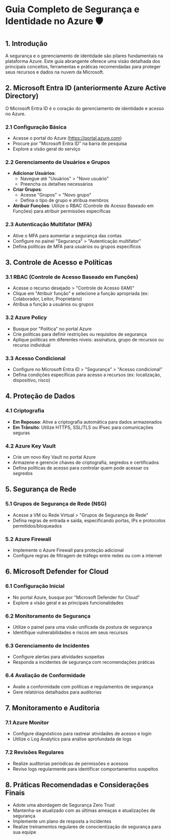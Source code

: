 # Guia Completo de Segurança e Identidade no Azure 🛡

## 1. Introdução 

A segurança e o gerenciamento de identidade são pilares fundamentais na plataforma Azure. Este guia abrangente oferece uma visão detalhada dos principais conceitos, ferramentas e práticas recomendadas para proteger seus recursos e dados na nuvem da Microsoft.

## 2. Microsoft Entra ID (anteriormente Azure Active Directory) 

O Microsoft Entra ID é o coração do gerenciamento de identidade e acesso no Azure.

### 2.1 Configuração Básica

- Acesse o portal do Azure (https://portal.azure.com)
- Procure por "Microsoft Entra ID" na barra de pesquisa
- Explore a visão geral do serviço

### 2.2 Gerenciamento de Usuários e Grupos

- **Adicionar Usuários**: 
  - Navegue até "Usuários" > "Novo usuário"
  - Preencha os detalhes necessários
- **Criar Grupos**: 
  - Acesse "Grupos" > "Novo grupo"
  - Defina o tipo de grupo e atribua membros
- **Atribuir Funções**: Utilize o RBAC (Controle de Acesso Baseado em Funções) para atribuir permissões específicas

### 2.3 Autenticação Multifator (MFA)

- Ative o MFA para aumentar a segurança das contas
- Configure no painel "Segurança" > "Autenticação multifator"
- Defina políticas de MFA para usuários ou grupos específicos

## 3. Controle de Acesso e Políticas 

### 3.1 RBAC (Controle de Acesso Baseado em Funções)

- Acesse o recurso desejado > "Controle de Acesso (IAM)"
- Clique em "Atribuir função" e selecione a função apropriada (ex: Colaborador, Leitor, Proprietário)
- Atribua a função a usuários ou grupos

### 3.2 Azure Policy

- Busque por "Política" no portal Azure
- Crie políticas para definir restrições ou requisitos de segurança
- Aplique políticas em diferentes níveis: assinatura, grupo de recursos ou recurso individual

### 3.3 Acesso Condicional

- Configure no Microsoft Entra ID > "Segurança" > "Acesso condicional"
- Defina condições específicas para acesso a recursos (ex: localização, dispositivo, risco)

## 4. Proteção de Dados 

### 4.1 Criptografia

- **Em Repouso**: Ative a criptografia automática para dados armazenados
- **Em Trânsito**: Utilize HTTPS, SSL/TLS ou IPsec para comunicações seguras

### 4.2 Azure Key Vault

- Crie um novo Key Vault no portal Azure
- Armazene e gerencie chaves de criptografia, segredos e certificados
- Defina políticas de acesso para controlar quem pode acessar os segredos

## 5. Segurança de Rede 

### 5.1 Grupos de Segurança de Rede (NSG)

- Acesse a VM ou Rede Virtual > "Grupos de Segurança de Rede"
- Defina regras de entrada e saída, especificando portas, IPs e protocolos permitidos/bloqueados

### 5.2 Azure Firewall

- Implemente o Azure Firewall para proteção adicional
- Configure regras de filtragem de tráfego entre redes ou com a internet

## 6. Microsoft Defender for Cloud 

### 6.1 Configuração Inicial

- No portal Azure, busque por "Microsoft Defender for Cloud"
- Explore a visão geral e as principais funcionalidades

### 6.2 Monitoramento de Segurança

- Utilize o painel para uma visão unificada da postura de segurança
- Identifique vulnerabilidades e riscos em seus recursos

### 6.3 Gerenciamento de Incidentes

- Configure alertas para atividades suspeitas
- Responda a incidentes de segurança com recomendações práticas

### 6.4 Avaliação de Conformidade

- Avalie a conformidade com políticas e regulamentos de segurança
- Gere relatórios detalhados para auditorias

## 7. Monitoramento e Auditoria 

### 7.1 Azure Monitor

- Configure diagnósticos para rastrear atividades de acesso e login
- Utilize o Log Analytics para análise aprofundada de logs

### 7.2 Revisões Regulares

- Realize auditorias periódicas de permissões e acessos
- Revise logs regularmente para identificar comportamentos suspeitos

## 8. Práticas Recomendadas e Considerações Finais

- Adote uma abordagem de Segurança Zero Trust
- Mantenha-se atualizado com as últimas ameaças e atualizações de segurança
- Implemente um plano de resposta a incidentes
- Realize treinamentos regulares de conscientização de segurança para sua equipe
